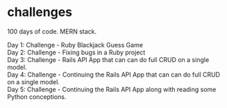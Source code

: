# challenges
100 days of code. MERN stack. 

Day 1: Challenge - Ruby Blackjack Guess Game <br />
Day 2: Challenge - Fixing bugs in a Ruby project<br />
Day 3: Challenge - Rails API App that can can do full CRUD on a single model. <br />
Day 4: Challenge -  Continuing the Rails API App that can can do full CRUD on a single model. <br />
Day 5: Challenge - Continuing the Rails API App along with reading some Python conceptions. <br />